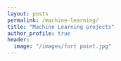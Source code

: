 ```yaml
---
layout: posts
permalink: /machine-learning/
title: "Machine Learning projects"
author_profile: true
header:
  image: "/images/fort point.jpg"
---
```



